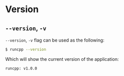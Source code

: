# Version

## `--version`, `-v`

`--version`, `-v` flag can be used as the following:

```bash
$ runcpp --version
```

Which will show the current version of the application:

```bash
runcpp: v1.0.0
```